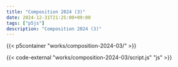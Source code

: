 ```yaml
---
title: "Composition 2024 (3)"
date: 2024-12-31T21:25:00+09:00
tags: ["p5js"]
description: "Composition 2024 (3)"
---
```


{{< p5container "works/composition-2024-03/" >}}

{{< code-external "works/composition-2024-03/script.js" "js" >}}
